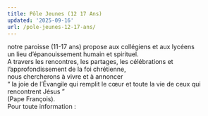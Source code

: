 ```yaml
---
title: Pôle Jeunes (12 17 Ans)
updated: '2025-09-16'
url: /pole-jeunes-12-17-ans/
---
```


notre paroisse (11-17 ans) propose aux collégiens et aux lycéens  
un lieu d’épanouissement humain et spirituel.  
A travers les rencontres, les partages, les célébrations et l’approfondissement de la foi chrétienne,  
nous chercherons à vivre et à annoncer  
“ la joie de l’Évangile qui remplit le cœur et toute la vie de ceux qui rencontrent Jésus ”  
(Pape François).  
Pour toute information :